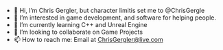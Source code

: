- 👋 Hi, I’m Chris Gergler, but character limitis set me to @ChrisGergle
- 👀 I’m interested in game development, and software for helping people.
- 🌱 I’m currently learning C++ and Unreal Engine
- 💞️ I’m looking to collaborate on Game Projects
- 📫 How to reach me: Email at ChrisGergler@live.com

